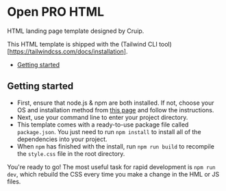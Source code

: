# Open PRO HTML

HTML landing page template designed by Cruip.

This HTML template is shipped with the (Tailwind CLI tool)[https://tailwindcss.com/docs/installation].

* [Getting started](#getting-started)

## Getting started

* First, ensure that node.js & npm are both installed. If not, choose your OS and installation method from [this page](https://nodejs.org/en/download/package-manager/) and follow the instructions.
* Next, use your command line to enter your project directory.
* This template comes with a ready-to-use package file called `package.json`. You just need to run `npm install` to install all of the dependencies into your project.
* When `npm` has finished with the install, run `npm run build` to recompile the `style.css` file in the root directory.

You're ready to go! The most useful task for rapid development is `npm run dev`, which rebuild the CSS every time you make a change in the HML or JS files.
